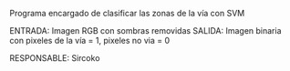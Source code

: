 Programa encargado de clasificar las zonas de la vía con SVM

ENTRADA: Imagen RGB con sombras removidas
SALIDA: Imagen binaria con pixeles de la vía = 1,  pixeles no via = 0

RESPONSABLE: Sircoko

